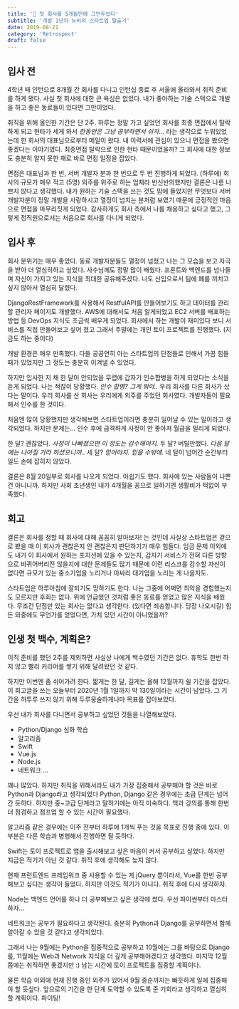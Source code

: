 ```yaml
---
title: '🤯 첫 회사를 5개월만에 그만두었다'
subtitle: '개발 1년차 뉴비의 스타트업 탈출기'
date: 2019-08-21
category: 'Retrospect'
draft: false
---
```


## 입사 전

4학년 때 인턴으로 8개월 간 회사를 다니고 인턴십 종료 후 서울에 올라와서 취직 준비를 하게 됐다.
사실 첫 회사에 대한 큰 욕심은 없었다.
내가 좋아하는 기술 스택으로 개발을 하고 좋은 동료들이 있다면 그만이었다.

취직을 위해 올인한 기간은 단 2주.
하루는 정말 가고 싶었던 회사를 최종 면접에서 탈락하게 되고 현타가 세게 와서 *한동안은 그냥 공부하면서 쉬자...* 라는 생각으로 누워있었는데 한 회사의 대표님으로부터 메일이 왔다.
내 이력서에 관심이 있으니 면접을 봤으면 좋겠다는 이야기였다.
최종면접 탈락으로 인한 현타 때문이었을까? 그 회사에 대한 정보도 충분히 알지 못한 채로 바로 면접 일정을 잡았다.

면접은 대표님과 한 번, 서버 개발자 분과 한 번으로 두 번 진행하게 되었다. (하루에)
회사의 규모가 매우 적고 (5명) 외주를 위주로 하는 업체라 반신반의했지만 결론은 나름 나쁘지 않다고 생각했다.
내가 원하는 기술 스택을 쓰는 것도 맘에 들었지만 무엇보다 서버 개발자분이 정말 개발을 사랑하시고 열정이 넘치는 분처럼 보였기 때문에 긍정적인 마음으로 면접을 마무리짓게 되었다.
감사하게도 회사 측에서 나를 채용하고 싶다고 했고, 그렇게 정직원으로서는 처음으로 회사를 다니게 되었다.

## 입사 후

회사 분위기는 매우 좋았다.
동료 개발자분들도 열정이 넘쳤고 나는 그 모습을 보고 자극을 받아 더 열심히하고 싶었다.
사수님께도 정말 많이 배웠다.
프론트와 백엔드를 넘나들며 자신이 가지고 있는 지식을 최대한 공유해주셨다.
나도 신입으로서 팀에 폐를 끼치고 싶지 않아서 열심히 달렸다.

DjangoRestFramework를 사용해서 RestfulAPI를 만들어보기도 하고 데이터를 관리할 관리자 페이지도 개발했다.
AWS에 대해서도 처음 알게되었고 EC2 서버를 배포하는 방법 등 DevOps 지식도 조금씩 배우게 되었다.
회사에서 하는 개발이 재미있다 보니 서비스를 직접 만들어보고 싶어 졌고 그래서 주말에는 개인 토이 프로젝트를 진행했다. (지금도 하는 중이다)

개발 환경은 매우 만족했다.
다들 공공연히 아는 스타트업의 단점들로 인해서 가끔 힘들 때가 있었지만 그 정도는 충분히 이겨낼 수 있었다.

하지만 입사한 지 채 한 달이 안되었을 무렵에 갑자기 인수합병을 하게 되었다는 소식을 듣게 되었다.
나는 적잖이 당황했다.
*인수 합병? 그게 뭐야..* 우리 회사를 다른 회사가 샀다는 말이다.
우리 회사를 산 회사는 우리에게 외주를 주었던 회사였다.
개발자들이 필요해서 인수를 한 것이다.

처음엔 많이 당황했지만 생각해보면 스타트업이라면 충분히 일어날 수 있는 일이라고 생각되었다.
하지만 문제는...
인수 후에 급격하게 사정이 안 좋아져 월급을 밀리게 되었다.

한 달? 괜찮았다. *사정이 나빠졌으면 이 정도는 감수해야지.*
두 달? 버틸만했다. *다음 달에는 나아질 거라 하셨으니까..*
세 달? *믿어야지. 믿을 수밖에.*
네 달이 넘어간 순간부터 일도 손에 잡히지 않았다.

결론은 8월 20일부로 회사를 나오게 되었다.
아쉽기도 했다. 회사에 있는 사람들이 나쁜 건 아니니까.
하지만 사회 초년생인 내가 4개월을 꽁으로 일하기엔 생활비가 턱없이 부족했다.

## 회고

결론은 회사를 정할 때 회사에 대해 꼼꼼히 알아보자! 는 것인데 사실상 스타트업은 겉으로 봤을 때 이 회사가 괜찮은지 안 괜찮은지 판단하기가 매우 힘들다.
임금 문제 이외에도 내가 이 회사에서 원하는 포지션에 있을 수 있는지, 갑자기 서비스가 전혀 다른 방향으로 바뀌어버리진 않을지에 대한 문제들도 많기 때문에 이런 리스크를 감수할 자신이 없다면 규모가 있는 중소기업을 노리거나 아싸리 대기업을 노리는 게 나을지도.

스타트업은 하루아침에 잘되기도 망하기도 한다. 나는 그중에 어쩌면 최악을 경험했는지도 모르지만 후회는 없다.
위에 언급했던 것처럼 좋은 동료를 얻었고 많은 지식을 배웠다.
무조건 단점만 있는 회사는 없다고 생각한다. (있다면 죄송합니다. 당장 나오시길)
힘든 와중에도 무언가를 얻었다면, 가치 있던 시간이 아니었을까?

## 인생 첫 백수, 계획은?

이직 준비를 했던 2주를 제외하면 사실상 나에게 백수였던 기간은 없다.
휴학도 한번 하지 않고 빨리 커리어를 쌓기 위해 달려왔던 것 같다.

하지만 이번엔 좀 쉬어가려 한다.
짧게는 한 달, 길게는 올해 12월까지 쉴 기간을 잡았다.
이 회고글을 쓰는 오늘부터 2020년 1월 1일까지 약 130일이라는 시간이 남았다.
그 기간을 허투루 쓰지 않기 위해 두루뭉술하게나마 목표를 잡아보았다.

우선 내가 회사를 다니면서 공부하고 싶었던 것들을 나열해보았다.

- Python/Django 심화 학습
- 알고리즘
- Swift
- Vue.js
- Node.js
- 네트워크
...

꽤나 많았다.
하지만 취직을 위해서라도 내가 가장 집중해서 공부해야 할 것은 바로 Python과 Django라고 생각되었다
Python, Django 같은 경우에는 초급 단계는 넘어간 듯하다.
하지만 중~고급 단계라고 말하기에는 아직 미숙하다.
책과 강의를 통해 한번 더 점검하고 점프업 할 수 있는 시간이 필요했다.

알고리즘 같은 경우에는 이주 전부터 하루에 1개씩 푸는 것을 목표로 진행 중에 있다.
이 부분은 다른 학습과 병행해서 진행하면 될 듯하다.

Swift는 토이 프로젝트로 앱을 출시해보고 싶은 마음이 커서 공부하고 싶었다.
하지만 지금은 적기가 아닌 것 같다. 취직 후에 생각해도 늦지 않다.

현재 프런트엔드 프레임워크 중 사용할 수 있는 게 jQuery 뿐이라서, Vue를 한번 공부해보고 싶다는 생각이 들었다.
하지만 이것도 적기가 아니다. 취직 후에 다시 생각하자.

Node는 백엔드 언어를 하나 더 공부해보고 싶은 생각에 썼다.
우선 파이썬부터 마스터하자...

네트워크는 공부가 필요하다고 생각된다.
충분히 Python과 Django를 공부하면서 함께 알아갈 수 있을 것 같다고 생각되었다.

그래서 나는 9월에는 Python을 집중적으로 공부하고 10월에는 그를 바탕으로 Django를, 11월에는 Web과 Network 지식을 더 깊게 공부해야겠다고 생각했다.
마지막 12월쯤에는 취직하면 좋겠지만 :) 남는 시간에 토이 프로젝트를 집중할 계획이다.

물론 학습 이외에 현재 진행 중인 외주가 있어서 9월 중순까지는 빠듯하게 일에 집중해야 할 듯싶다.
앞으로의 기간을 한 단계 도약할 수 있도록 준 기회라고 생각하고 열심히 할 계획이다. 파이팅!
